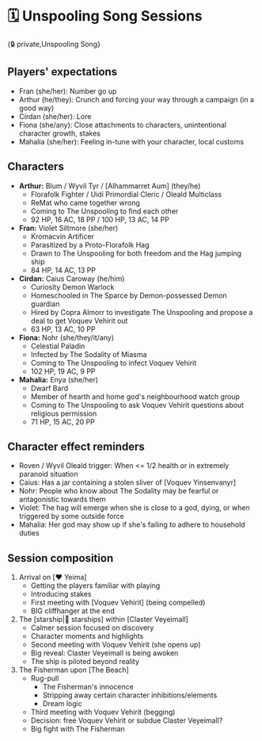 # 🗓️ Unspooling Song Sessions

{🔒 private,Unspooling Song}

## Players' expectations
- Fran (she/her): Number go up
- Arthur (he/they): Crunch and forcing your way through a campaign (in a good way)
- Cirdan (she/her): Lore
- Fiona (she/any): Close attachments to characters, unintentional character growth, stakes
- Mahalia (she/her): Feeling in-tune with your character, local customs

## Characters
- **Arthur:** Blum / Wyvil Tyr / [Alhammarret Aum] (they/he)
   - Florafolk Fighter / Uidi Primordial Cleric / Oleald Multiclass
   - ReMat who came together wrong
   - Coming to The Unspooling to find each other
   - 92 HP, 16 AC, 18 PP / 100 HP, 13 AC, 14 PP
- **Fran:** Violet Siltmore (she/her)
   - Kromacvin Artificer
   - Parasitized by a Proto-Florafolk Hag
   - Drawn to The Unspooling for both freedom and the Hag jumping ship
   - 84 HP, 14 AC, 13 PP
- **Cirdan:** Caius Caroway (he/him)
   - Curiosity Demon Warlock
   - Homeschooled in The Sparce by Demon-possessed Demon guardian
   - Hired by Copra Almorr to investigate The Unspooling and propose a deal to get Voquev Vehirit out
   - 63 HP, 13 AC, 10 PP
- **Fiona:** Nohr (she/they/it/any)
   - Celestial Paladin
   - Infected by The Sodality of Miasma
   - Coming to The Unspooling to infect Voquev Vehirit
   - 102 HP, 19 AC, 9 PP
- **Mahalia:** Enya (she/her)
   - Dwarf Bard
   - Member of hearth and home god's neighbourhood watch group
   - Coming to The Unspooling to ask Voquev Vehirit questions about religious permission
   - 71 HP, 15 AC, 20 PP

## Character effect reminders
- Roven / Wyvil Oleald trigger: When <= 1/2 health or in extremely paranoid situation
- Caius: Has a jar containing a stolen sliver of [Voquev Yinsenvanyr]
- Nohr: People who know about The Sodality may be fearful or antagonistic towards them
- Violet: The hag will emerge when she is close to a god, dying, or when triggered by some outside force
- Mahalia: Her god may show up if she's failing to adhere to household duties

## Session composition
1. Arrival on [❤️ Yeima]
   - Getting the players familiar with playing
   - Introducing stakes
   - First meeting with [Voquev Vehirit] (being compelled)
   - BIG cliffhanger at the end
2. The [starship|🚀 starships] within [Claster Veyeimall]
   - Calmer session focused on discovery
   - Character moments and highlights
   - Second meeting with Voquev Vehirit (she opens up)
   - Big reveal: Claster Veyeimall is being awoken
   - The ship is piloted beyond reality
3. The Fisherman upon [The Beach]
   - Rug-pull
     - The Fisherman's innocence
     - Stripping away certain character inhibitions/elements
     - Dream logic
   - Third meeting with Voquev Vehirit (begging)
   - Decision: free Voquev Vehirit or subdue Claster Veyeimall?
   - Big fight with The Fisherman